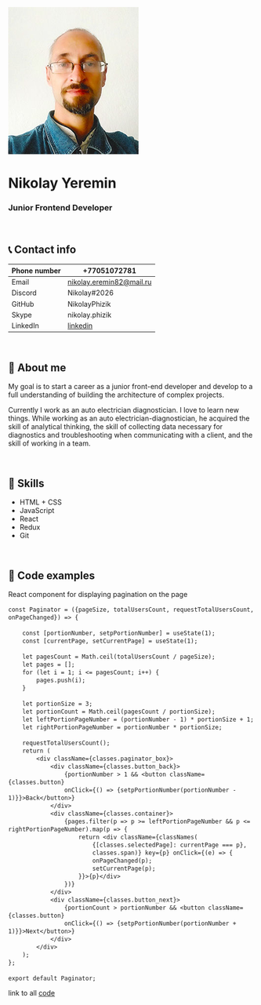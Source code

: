 
![Фото для профиля](img/ProfilePhoto.jpg "Фото для профиля")

# Nikolay Yeremin
### Junior Frontend Developer

&nbsp;
## 📞 Contact info

Phone number | +77051072781
-------------|--------------
Email | nikolay.eremin82@mail.ru
Discord | Nikolay#2026
GitHub | NikolayPhizik
Skype | nikolay.phizik
LinkedIn | [linkedin](https://www.linkedin.com/in/nikolayphizik)

&nbsp;
## 📝 About me

My goal is to start a career as a junior front-end developer and develop to a full understanding of building the architecture of complex projects. 

Currently I work as an auto electrician diagnostician. I love to learn new things. While working as an auto electrician-diagnostician, he acquired the skill of analytical thinking, the skill of collecting data necessary for diagnostics and troubleshooting when communicating with a client, and the skill of working in a team.

&nbsp;
## 🧩 Skills

* HTML + CSS
* JavaScript
* React 
* Redux
* Git

&nbsp;
## 💾 Code examples

React component for displaying pagination on the page

```
const Paginator = ({pageSize, totalUsersCount, requestTotalUsersCount, onPageChanged}) => {

    const [portionNumber, setpPortionNumber] = useState(1);
    const [currentPage, setCurrentPage] = useState(1);

    let pagesCount = Math.ceil(totalUsersCount / pageSize);
    let pages = [];
    for (let i = 1; i <= pagesCount; i++) {
        pages.push(i);
    }

    let portionSize = 3;
    let portionCount = Math.ceil(pagesCount / portionSize);
    let leftPortionPageNumber = (portionNumber - 1) * portionSize + 1;
    let rightPortionPageNumber = portionNumber * portionSize;

    requestTotalUsersCount();
    return (
        <div className={classes.paginator_box}>
            <div className={classes.button_back}>
                {portionNumber > 1 && <button className={classes.button} 
                onClick={() => {setpPortionNumber(portionNumber - 1)}}>Back</button>}
            </div>
            <div className={classes.container}>
                {pages.filter(p => p >= leftPortionPageNumber && p <= rightPortionPageNumber).map(p => {
                    return <div className={classNames(
                        {[classes.selectedPage]: currentPage === p}, 
                        classes.span)} key={p} onClick={(e) => {
                        onPageChanged(p);
                        setCurrentPage(p);
                    }}>{p}</div>
                })}
            </div>
            <div className={classes.button_next}>
                {portionCount > portionNumber && <button className={classes.button} 
                onClick={() => {setpPortionNumber(portionNumber + 1)}}>Next</button>}
            </div>
        </div>
    );
};

export default Paginator;
```
link to all [code](https://github.com/NikolayPhizik/Test1.git)